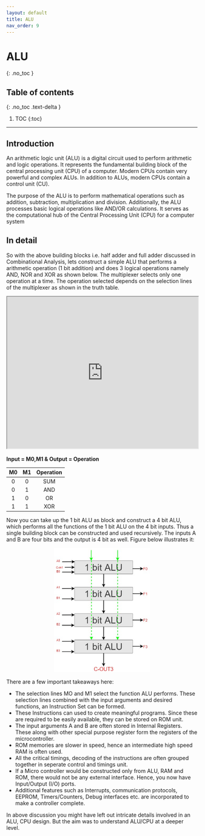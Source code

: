 ```yaml
---
layout: default
title: ALU
nav_order: 9
---
```


# ALU
{: .no_toc }


## Table of contents
{: .no_toc .text-delta }

1. TOC
{:toc}

---



## Introduction
An arithmetic logic unit (ALU) is a digital circuit used to perform arithmetic and logic operations. It represents the fundamental building block of the central processing unit (CPU) of a computer. Modern CPUs contain very powerful and complex ALUs. In addition to ALUs, modern CPUs contain a control unit (CU).

The purpose of the ALU is to perform mathematical operations such as addition, subtraction, multiplication and division. Additionally, the ALU processes basic logical operations like AND/OR calculations. It serves as the computational hub of the Central Processing Unit (CPU) for a computer system

## In detail
So with the above building blocks i.e. half adder and full adder discussed in Combinational Analysis, lets construct a simple ALU that performs a arithmetic operation (1 bit addition) and does 3 logical operations namely AND, NOR and XOR as shown below. The multiplexer selects only one operation at a time. The operation selected depends on the selection lines of the multiplexer as shown in the truth table.

<iframe width="100%" height="400px" src="https://circuitverse.org/simulator/embed/42961" id="projectPreview" scrolling="no" webkitAllowFullScreen mozAllowFullScreen allowFullScreen> </iframe>

**Input = M0,M1 & 
Output = Operation**

|M0|M1|Operation|
|:-:|:-:|:-------:|
|0	|0	|SUM|
|0	|1	|AND|
|1	|0	|OR|
|1	|1	|XOR|


Now you can take up the 1 bit ALU as block and construct a 4 bit ALU, which performs all the functions of the 1 bit ALU on the 4 bit inputs. Thus a single building block can be constructed and used recursively. The inputs A and B are four bits and the output is 4 bit as well. Figure below illustrates it:

<div style="text-align:center" ><img src="../assets/images/360px-4BITALU.jpg" /></div>

There are a few important takeaways here:
* The selection lines MO and M1 select the function ALU performs. These selection lines combined with the input arguments and desired functions, an Instruction Set can be formed.
* These Instructions can used to create meaningful programs. Since these are required to be easily available, they can be stored on ROM unit.
* The input arguments A and B are often stored in Internal Registers. These along with other special purpose register form the registers of the microcontroller.
* ROM memories are slower in speed, hence an intermediate high speed RAM is often used.
* All the critical timings, decoding of the instructions are often grouped together in seperate control and timings unit.
* If a Micro controller would be constructed only from ALU, RAM and ROM, there would not be any external interface. Hence, you now have Input/Output (I/O) ports.
* Additional features such as Interrupts, communication protocols, EEPROM, Timers/Counters, Debug interfaces etc. are incorporated to make a controller complete.

In above discussion you might have left out intricate details involved in an ALU, CPU design. But the aim was to understand ALU/CPU at a deeper level.

<style>
img{
    max-width:50%;
}
</style>
